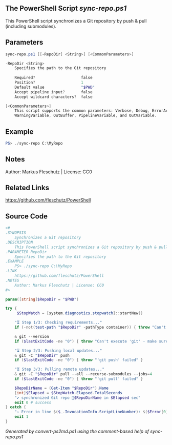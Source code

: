 ## The PowerShell Script *sync-repo.ps1*

This PowerShell script synchronizes a Git repository by push & pull (including submodules).

## Parameters
```powershell
sync-repo.ps1 [[-RepoDir] <String>] [<CommonParameters>]

-RepoDir <String>
    Specifies the path to the Git repository
    
    Required?                    false
    Position?                    1
    Default value                "$PWD"
    Accept pipeline input?       false
    Accept wildcard characters?  false

[<CommonParameters>]
    This script supports the common parameters: Verbose, Debug, ErrorAction, ErrorVariable, WarningAction, 
    WarningVariable, OutBuffer, PipelineVariable, and OutVariable.
```

## Example
```powershell
PS> ./sync-repo C:\MyRepo

```

## Notes
Author: Markus Fleschutz | License: CC0

## Related Links
https://github.com/fleschutz/PowerShell

## Source Code
```powershell
<#
.SYNOPSIS
	Synchronizes a Git repository 
.DESCRIPTION
	This PowerShell script synchronizes a Git repository by push & pull (including submodules).
.PARAMETER RepoDir
	Specifies the path to the Git repository
.EXAMPLE
	PS> ./sync-repo C:\MyRepo
.LINK
	https://github.com/fleschutz/PowerShell
.NOTES
	Author: Markus Fleschutz | License: CC0
#>

param([string]$RepoDir = "$PWD")

try {
	 $StopWatch = [system.diagnostics.stopwatch]::startNew()

	"⏳ Step 1/3: Checking requirements..."
	if (-not(test-path "$RepoDir" -pathType container)) { throw "Can't access directory: $RepoDir" }

	& git --version
	if ($lastExitCode -ne "0") { throw "Can't execute 'git' - make sure Git is installed and available" }

	"⏳ Step 2/3: Pushing local updates..."
	& git -C "$RepoDir" push
	if ($lastExitCode -ne "0") { throw "'git push' failed" }

	"⏳ Step 3/3: Pulling remote updates..."
	& git -C "$RepoDir" pull --all --recurse-submodules --jobs=4
	if ($lastExitCode -ne "0") { throw "'git pull' failed" }

	$RepoDirName = (Get-Item "$RepoDir").Name
	[int]$Elapsed = $StopWatch.Elapsed.TotalSeconds
	"✔️ synchronized Git repo 📂$RepoDirName in $Elapsed sec"
	exit 0 # success
} catch {
	"⚠️ Error in line $($_.InvocationInfo.ScriptLineNumber): $($Error[0])"
	exit 1
}
```

*Generated by convert-ps2md.ps1 using the comment-based help of sync-repo.ps1*
